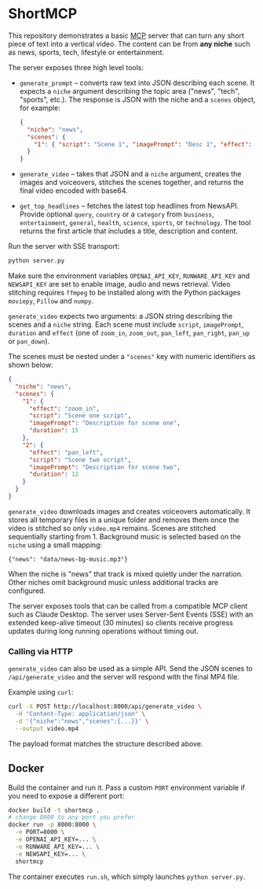 # ShortMCP

This repository demonstrates a basic [MCP](https://github.com/manycoredai/mcp) server that can turn any short piece of text into a vertical video. The content can be from **any niche** such as news, sports, tech, lifestyle or entertainment.

The server exposes three high level tools:

- `generate_prompt` – converts raw text into JSON describing each scene. It expects a `niche` argument describing the topic area ("news", "tech", "sports", etc.). The response is JSON with the niche and a `scenes` object, for example:

  ```json
  {
    "niche": "news",
    "scenes": {
      "1": { "script": "Scene 1", "imagePrompt": "Desc 1", "effect": "zoom_in", "duration": 15 }
    }
  }
  ```
- `generate_video` – takes that JSON and a `niche` argument, creates the images and voiceovers, stitches the scenes together, and returns the final video encoded with base64.
- `get_top_headlines` – fetches the latest top headlines from NewsAPI. Provide optional `query`, `country` or a `category` from `business`, `entertainment`, `general`, `health`, `science`, `sports`, or `technology`. The tool returns the first article that includes a title, description and content.

Run the server with SSE transport:

```bash
python server.py
```

Make sure the environment variables `OPENAI_API_KEY`, `RUNWARE_API_KEY` and
`NEWSAPI_KEY` are set to enable image, audio and news retrieval. Video stitching requires `ffmpeg` to
be installed along with the Python packages `moviepy`, `Pillow` and `numpy`.

`generate_video` expects two arguments: a JSON string describing the scenes and a
`niche` string. Each scene must include `script`, `imagePrompt`, `duration` and `effect` (one of
`zoom_in`, `zoom_out`, `pan_left`, `pan_right`, `pan_up` or `pan_down`).

The scenes must be nested under a `"scenes"` key with numeric identifiers as
shown below:

```json
{
  "niche": "news",
  "scenes": {
    "1": {
      "effect": "zoom_in",
      "script": "Scene one script",
      "imagePrompt": "Description for scene one",
      "duration": 15
    },
    "2": {
      "effect": "pan_left",
      "script": "Scene two script",
      "imagePrompt": "Description for scene two",
      "duration": 12
    }
  }
}
```

`generate_video` downloads images and creates voiceovers automatically. It
stores all temporary files in a unique folder and removes them once the video is
stitched so only `video.mp4` remains. Scenes are stitched sequentially starting
from 1. Background music is selected based on the `niche` using a small mapping:

```
{"news": "data/news-bg-music.mp3"}
```

When the niche is "news" that track is mixed quietly under the narration. Other
niches omit background music unless additional tracks are configured.

The server exposes tools that can be called from a compatible MCP client such as Claude Desktop. The server uses Server-Sent Events (SSE) with an extended keep-alive timeout (30 minutes) so clients receive progress updates during long running operations without timing out.

### Calling via HTTP

`generate_video` can also be used as a simple API. Send the JSON scenes to
`/api/generate_video` and the server will respond with the final MP4 file.

Example using `curl`:

```bash
curl -X POST http://localhost:8000/api/generate_video \
  -H "Content-Type: application/json" \
  -d '{"niche":"news","scenes":{...}}' \
  --output video.mp4
```

The payload format matches the structure described above.

## Docker

Build the container and run it. Pass a custom `PORT` environment variable if you
need to expose a different port:

```bash
docker build -t shortmcp .
# change 8000 to any port you prefer
docker run -p 8000:8000 \
  -e PORT=8000 \
  -e OPENAI_API_KEY=... \
  -e RUNWARE_API_KEY=... \
  -e NEWSAPI_KEY=... \
  shortmcp
```

The container executes `run.sh`, which simply launches `python server.py`.
